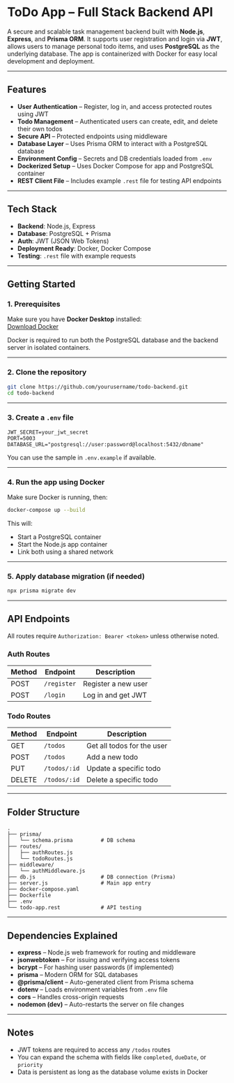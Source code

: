 # ToDo App – Full Stack Backend API

A secure and scalable task management backend built with **Node.js**, **Express**, and **Prisma ORM**. It supports user registration and login via **JWT**, allows users to manage personal todo items, and uses **PostgreSQL** as the underlying database. The app is containerized with Docker for easy local development and deployment.

---

## Features

- **User Authentication** – Register, log in, and access protected routes using JWT
- **Todo Management** – Authenticated users can create, edit, and delete their own todos
- **Secure API** – Protected endpoints using middleware
- **Database Layer** – Uses Prisma ORM to interact with a PostgreSQL database
- **Environment Config** – Secrets and DB credentials loaded from `.env`
- **Dockerized Setup** – Uses Docker Compose for app and PostgreSQL container
- **REST Client File** – Includes example `.rest` file for testing API endpoints

---

## Tech Stack

- **Backend**: Node.js, Express
- **Database**: PostgreSQL + Prisma
- **Auth**: JWT (JSON Web Tokens)
- **Deployment Ready**: Docker, Docker Compose
- **Testing**: `.rest` file with example requests

---

## Getting Started

### 1. Prerequisites

Make sure you have **Docker Desktop** installed:  
[Download Docker](https://www.docker.com/products/docker-desktop/)

Docker is required to run both the PostgreSQL database and the backend server in isolated containers.

---

### 2. Clone the repository

```bash
git clone https://github.com/yourusername/todo-backend.git
cd todo-backend
```

---

### 3. Create a `.env` file

```env
JWT_SECRET=your_jwt_secret
PORT=5003
DATABASE_URL="postgresql://user:password@localhost:5432/dbname"
```

You can use the sample in `.env.example` if available.

---

### 4. Run the app using Docker

Make sure Docker is running, then:

```bash
docker-compose up --build
```

This will:
- Start a PostgreSQL container
- Start the Node.js app container
- Link both using a shared network

---

### 5. Apply database migration (if needed)

```bash
npx prisma migrate dev
```

---

## API Endpoints

All routes require `Authorization: Bearer <token>` unless otherwise noted.

### Auth Routes

| Method | Endpoint     | Description         |
|--------|--------------|---------------------|
| POST   | `/register`  | Register a new user |
| POST   | `/login`     | Log in and get JWT  |

### Todo Routes

| Method | Endpoint      | Description                |
|--------|---------------|----------------------------|
| GET    | `/todos`      | Get all todos for the user |
| POST   | `/todos`      | Add a new todo             |
| PUT    | `/todos/:id`  | Update a specific todo     |
| DELETE | `/todos/:id`  | Delete a specific todo     |

---

## Folder Structure

```
.
├── prisma/
│   └── schema.prisma         # DB schema
├── routes/
│   ├── authRoutes.js
│   └── todoRoutes.js
├── middleware/
│   └── authMiddleware.js
├── db.js                     # DB connection (Prisma)
├── server.js                 # Main app entry
├── docker-compose.yaml
├── Dockerfile
├── .env
└── todo-app.rest             # API testing
```

---

## Dependencies Explained

- **express** – Node.js web framework for routing and middleware
- **jsonwebtoken** – For issuing and verifying access tokens
- **bcrypt** – For hashing user passwords (if implemented)
- **prisma** – Modern ORM for SQL databases
- **@prisma/client** – Auto-generated client from Prisma schema
- **dotenv** – Loads environment variables from `.env` file
- **cors** – Handles cross-origin requests
- **nodemon (dev)** – Auto-restarts the server on file changes

---

## Notes

- JWT tokens are required to access any `/todos` routes
- You can expand the schema with fields like `completed`, `dueDate`, or `priority`
- Data is persistent as long as the database volume exists in Docker

